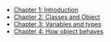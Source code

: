 - [Chapter 1: Introduction](./01%20Introduction/)
- [Chapter 2: Classes and Object](./02%20Classes%20and%20Object/)
- [Chapter 3: Variables and types](./02%20Classes%20and%20Object/)
- [Chapter 4: How object behaves](./02%20Classes%20and%20Object/)
